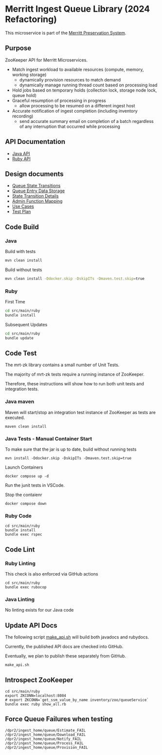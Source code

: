 # Merritt Ingest Queue Library (2024 Refactoring)

This microservice is part of the [Merritt Preservation System](https://github.com/CDLUC3/mrt-doc). 

## Purpose

ZooKeeper API for Merritt Microservices.
- Match ingest workload to available resources (compute, memory, working storage)
  - dynamically provision resources to match demand
  - dynamically manage running thread count based on processing load
- Hold jobs based on temporary holds (collection lock, storage node lock, queue hold)
- Graceful resumption of processing in progress
  - allow processing to be resumed on a different ingest host
- Accurate notification of ingest completion (including inventory recording)
  - send accurate summary email on completion of a batch regardless of any interruption that occurred while processing

## API Documentation
- [Java API](https://cdluc3.github.io/mrt-zk/api/java/)
- [Ruby API](https://cdluc3.github.io/mrt-zk/api/ruby/)

## Design documents
- [Queue State Transitions](design/states.md)
- [Queue Entry Data Storage](design/data.md)
- [State Transition Details](design/transition.md)
- [Admin Function Mapping](design/queue-admin.md)
- [Use Cases](design/use-cases.md)
- [Test Plan](design/test_plan.md)

## Code Build

### Java

Build with tests
```bash
mvn clean install
```

Build without tests
```bash
mvn clean install -Ddocker.skip -DskipITs -Dmaven.test.skip=true
```

### Ruby

First Time
```bash
cd src/main/ruby
bundle install
```

Subsequent Updates
```bash
cd src/main/ruby
bundle update
```

## Code Test

The mrt-zk library contains a small number of Unit Tests.

The majority of mrt-zk tests require a running instance of ZooKeeper.

Therefore, these instructions will show how to run both unit tests and integration tests.

### Java maven

Maven will start/stop an integration test instance of ZooKeeper as tests are executed.

```
maven clean install
```

### Java Tests - Manual Container Start

To make sure that the jar is up to date, build without running tests
```
mvn install -Ddocker.skip -DskipITs -Dmaven.test.skip=true
```

Launch Containers
```
docker compose up -d
```

Run the junit tests in VSCode.

Stop the contaienr
```
docker compose down
```

### Ruby Code 

```
cd src/main/ruby
bundle install
bundle exec rspec
```


## Code Lint

### Ruby Linting

This check is also enforced via GitHub actions
```
cd src/main/ruby
bundle exec rubocop
```

### Java Linting

No linting exists for our Java code

## Update API Docs

The following script [make_api.sh](make_api.sh) will build both javadocs and rubydocs.

Currently, the published API docs are checked into GitHub.

Eventually, we plan to publish these separately from GitHub.

```bash
make_api.sh
```

## Introspect ZooKeeper

```
cd src/main/ruby
export ZKCONN=localhost:8084
# export ZKCONN=`get_ssm_value_by_name inventory/zoo/queueService`
bundle exec ruby show_all.rb
```

## Force Queue Failures when testing

```
/dpr2/ingest_home/queue/Estimate_FAIL
/dpr2/ingest_home/queue/Download_FAIL
/dpr2/ingest_home/queue/Notify_FAIL
/dpr2/ingest_home/queue/Process_FAIL
/dpr2/ingest_home/queue/Provision_FAIL
```

